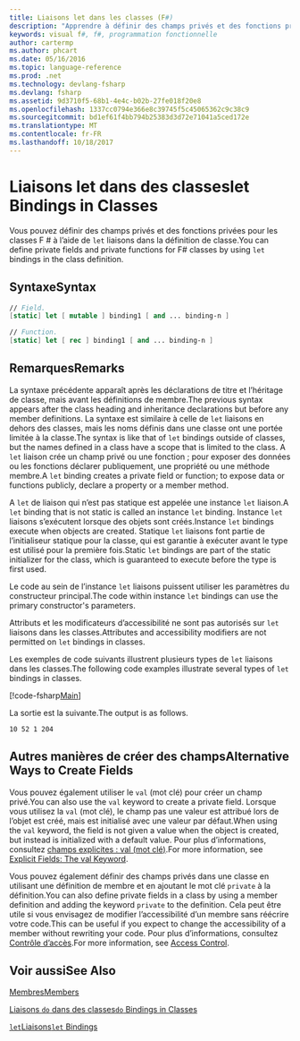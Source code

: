 ```yaml
---
title: Liaisons let dans les classes (F#)
description: "Apprendre à définir des champs privés et des fonctions privées pour des classes F # à l’aide de liaisons 'let' dans la définition de classe."
keywords: visual f#, f#, programmation fonctionnelle
author: cartermp
ms.author: phcart
ms.date: 05/16/2016
ms.topic: language-reference
ms.prod: .net
ms.technology: devlang-fsharp
ms.devlang: fsharp
ms.assetid: 9d3710f5-68b1-4e4c-b02b-27fe018f20e8
ms.openlocfilehash: 1337cc0794e366e8c39745f5c45065362c9c38c9
ms.sourcegitcommit: bd1ef61f4bb794b25383d3d72e71041a5ced172e
ms.translationtype: MT
ms.contentlocale: fr-FR
ms.lasthandoff: 10/18/2017
---
```

# <a name="let-bindings-in-classes"></a><span data-ttu-id="8fff4-104">Liaisons let dans des classes</span><span class="sxs-lookup"><span data-stu-id="8fff4-104">let Bindings in Classes</span></span>

<span data-ttu-id="8fff4-105">Vous pouvez définir des champs privés et des fonctions privées pour les classes F # à l’aide de `let` liaisons dans la définition de classe.</span><span class="sxs-lookup"><span data-stu-id="8fff4-105">You can define private fields and private functions for F# classes by using `let` bindings in the class definition.</span></span>


## <a name="syntax"></a><span data-ttu-id="8fff4-106">Syntaxe</span><span class="sxs-lookup"><span data-stu-id="8fff4-106">Syntax</span></span>

```fsharp
// Field.
[static] let [ mutable ] binding1 [ and ... binding-n ]

// Function.
[static] let [ rec ] binding1 [ and ... binding-n ]
```

## <a name="remarks"></a><span data-ttu-id="8fff4-107">Remarques</span><span class="sxs-lookup"><span data-stu-id="8fff4-107">Remarks</span></span>
<span data-ttu-id="8fff4-108">La syntaxe précédente apparaît après les déclarations de titre et l’héritage de classe, mais avant les définitions de membre.</span><span class="sxs-lookup"><span data-stu-id="8fff4-108">The previous syntax appears after the class heading and inheritance declarations but before any member definitions.</span></span> <span data-ttu-id="8fff4-109">La syntaxe est similaire à celle de `let` liaisons en dehors des classes, mais les noms définis dans une classe ont une portée limitée à la classe.</span><span class="sxs-lookup"><span data-stu-id="8fff4-109">The syntax is like that of `let` bindings outside of classes, but the names defined in a class have a scope that is limited to the class.</span></span> <span data-ttu-id="8fff4-110">A `let` liaison crée un champ privé ou une fonction ; pour exposer des données ou les fonctions déclarer publiquement, une propriété ou une méthode membre.</span><span class="sxs-lookup"><span data-stu-id="8fff4-110">A `let` binding creates a private field or function; to expose data or functions publicly, declare a property or a member method.</span></span>

<span data-ttu-id="8fff4-111">A `let` de liaison qui n’est pas statique est appelée une instance `let` liaison.</span><span class="sxs-lookup"><span data-stu-id="8fff4-111">A `let` binding that is not static is called an instance `let` binding.</span></span> <span data-ttu-id="8fff4-112">Instance `let` liaisons s’exécutent lorsque des objets sont créés.</span><span class="sxs-lookup"><span data-stu-id="8fff4-112">Instance `let` bindings execute when objects are created.</span></span> <span data-ttu-id="8fff4-113">Statique `let` liaisons font partie de l’initialiseur statique pour la classe, qui est garantie à exécuter avant le type est utilisé pour la première fois.</span><span class="sxs-lookup"><span data-stu-id="8fff4-113">Static `let` bindings are part of the static initializer for the class, which is guaranteed to execute before the type is first used.</span></span>

<span data-ttu-id="8fff4-114">Le code au sein de l’instance `let` liaisons puissent utiliser les paramètres du constructeur principal.</span><span class="sxs-lookup"><span data-stu-id="8fff4-114">The code within instance `let` bindings can use the primary constructor's parameters.</span></span>

<span data-ttu-id="8fff4-115">Attributs et les modificateurs d’accessibilité ne sont pas autorisés sur `let` liaisons dans les classes.</span><span class="sxs-lookup"><span data-stu-id="8fff4-115">Attributes and accessibility modifiers are not permitted on `let` bindings in classes.</span></span>

<span data-ttu-id="8fff4-116">Les exemples de code suivants illustrent plusieurs types de `let` liaisons dans les classes.</span><span class="sxs-lookup"><span data-stu-id="8fff4-116">The following code examples illustrate several types of `let` bindings in classes.</span></span>

[!code-fsharp[Main](../../../../samples/snippets/fsharp/lang-ref-1/snippet3001.fs)]

<span data-ttu-id="8fff4-117">La sortie est la suivante.</span><span class="sxs-lookup"><span data-stu-id="8fff4-117">The output is as follows.</span></span>

```
10 52 1 204
```

## <a name="alternative-ways-to-create-fields"></a><span data-ttu-id="8fff4-118">Autres manières de créer des champs</span><span class="sxs-lookup"><span data-stu-id="8fff4-118">Alternative Ways to Create Fields</span></span>
<span data-ttu-id="8fff4-119">Vous pouvez également utiliser le `val` (mot clé) pour créer un champ privé.</span><span class="sxs-lookup"><span data-stu-id="8fff4-119">You can also use the `val` keyword to create a private field.</span></span> <span data-ttu-id="8fff4-120">Lorsque vous utilisez la `val` (mot clé), le champ pas une valeur est attribué lors de l’objet est créé, mais est initialisé avec une valeur par défaut.</span><span class="sxs-lookup"><span data-stu-id="8fff4-120">When using the `val` keyword, the field is not given a value when the object is created, but instead is initialized with a default value.</span></span> <span data-ttu-id="8fff4-121">Pour plus d’informations, consultez [champs explicites : val (mot clé)](explicit-fields-the-val-keyword.md).</span><span class="sxs-lookup"><span data-stu-id="8fff4-121">For more information, see [Explicit Fields: The val Keyword](explicit-fields-the-val-keyword.md).</span></span>

<span data-ttu-id="8fff4-122">Vous pouvez également définir des champs privés dans une classe en utilisant une définition de membre et en ajoutant le mot clé `private` à la définition.</span><span class="sxs-lookup"><span data-stu-id="8fff4-122">You can also define private fields in a class by using a member definition and adding the keyword `private` to the definition.</span></span> <span data-ttu-id="8fff4-123">Cela peut être utile si vous envisagez de modifier l’accessibilité d’un membre sans réécrire votre code.</span><span class="sxs-lookup"><span data-stu-id="8fff4-123">This can be useful if you expect to change the accessibility of a member without rewriting your code.</span></span> <span data-ttu-id="8fff4-124">Pour plus d’informations, consultez [Contrôle d’accès](../access-control.md).</span><span class="sxs-lookup"><span data-stu-id="8fff4-124">For more information, see [Access Control](../access-control.md).</span></span>

## <a name="see-also"></a><span data-ttu-id="8fff4-125">Voir aussi</span><span class="sxs-lookup"><span data-stu-id="8fff4-125">See Also</span></span>
[<span data-ttu-id="8fff4-126">Membres</span><span class="sxs-lookup"><span data-stu-id="8fff4-126">Members</span></span>](index.md)

[<span data-ttu-id="8fff4-127">Liaisons `do` dans des classes</span><span class="sxs-lookup"><span data-stu-id="8fff4-127">`do` Bindings in Classes</span></span>](do-bindings-in-classes.md)

[<span data-ttu-id="8fff4-128">`let`Liaisons</span><span class="sxs-lookup"><span data-stu-id="8fff4-128">`let` Bindings</span></span>](../functions/let-bindings.md)
